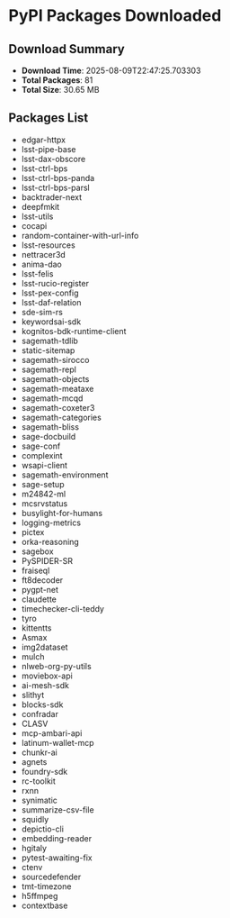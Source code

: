 # PyPI Packages Downloaded

## Download Summary
- **Download Time**: 2025-08-09T22:47:25.703303
- **Total Packages**: 81
- **Total Size**: 30.65 MB

## Packages List
- edgar-httpx
- lsst-pipe-base
- lsst-dax-obscore
- lsst-ctrl-bps
- lsst-ctrl-bps-panda
- lsst-ctrl-bps-parsl
- backtrader-next
- deepfmkit
- lsst-utils
- cocapi
- random-container-with-url-info
- lsst-resources
- nettracer3d
- anima-dao
- lsst-felis
- lsst-rucio-register
- lsst-pex-config
- lsst-daf-relation
- sde-sim-rs
- keywordsai-sdk
- kognitos-bdk-runtime-client
- sagemath-tdlib
- static-sitemap
- sagemath-sirocco
- sagemath-repl
- sagemath-objects
- sagemath-meataxe
- sagemath-mcqd
- sagemath-coxeter3
- sagemath-categories
- sagemath-bliss
- sage-docbuild
- sage-conf
- complexint
- wsapi-client
- sagemath-environment
- sage-setup
- m24842-ml
- mcsrvstatus
- busylight-for-humans
- logging-metrics
- pictex
- orka-reasoning
- sagebox
- PySPIDER-SR
- fraiseql
- ft8decoder
- pygpt-net
- claudette
- timechecker-cli-teddy
- tyro
- kittentts
- Asmax
- img2dataset
- mulch
- nlweb-org-py-utils
- moviebox-api
- ai-mesh-sdk
- slithyt
- blocks-sdk
- confradar
- CLASV
- mcp-ambari-api
- latinum-wallet-mcp
- chunkr-ai
- agnets
- foundry-sdk
- rc-toolkit
- rxnn
- synimatic
- summarize-csv-file
- squidly
- depictio-cli
- embedding-reader
- hgitaly
- pytest-awaiting-fix
- ctenv
- sourcedefender
- tmt-timezone
- h5ffmpeg
- contextbase

